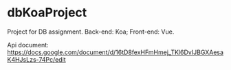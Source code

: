 # dbKoaProject
Project for DB assignment. 
Back-end: Koa; 
Front-end: Vue.

Api document:
https://docs.google.com/document/d/16tD8fexHFmHmej_TKl6DvIJBGXAesaK4HJsLzs-74Pc/edit
